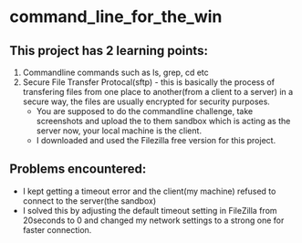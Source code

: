 # command_line_for_the_win

## This project has 2 learning points:
1. Commandline commands such as ls, grep, cd etc
2. Secure File Transfer Protocal(sftp) - this is basically the process of transfering files from one place to another(from a client to a server) in a secure way, the files are usually encrypted for security purposes.
	- 	You are supposed to do the commandline challenge, take screenshots and upload the to them sandbox which is acting as the server now, your local machine is the client.
	- I downloaded and used the Filezilla free version for this project.

## Problems encountered:
- I kept getting a timeout error and the client(my machine) refused to connect to the server(the sandbox)
- I solved this by adjusting the default timeout setting in FileZilla from 20seconds to 0  and changed my network settings to a strong one for faster connection.
